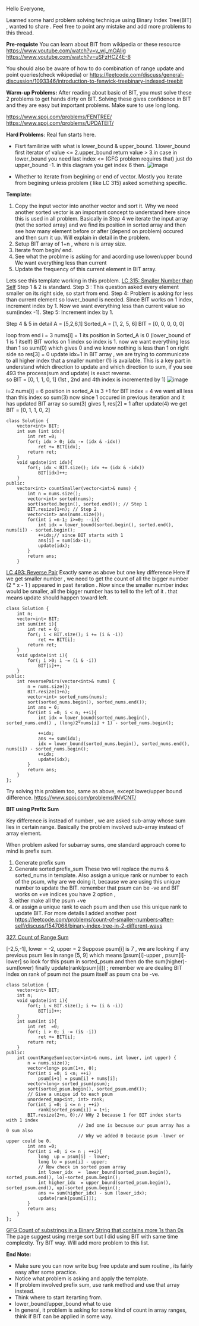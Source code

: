 Hello Everyone,

Learned some hard problem solving technique using Binary Index Tree(BIT) , wanted to share . Feel free to point any mistake and add more problems to this thread.

**Pre-requiste**
You can learn about BIT from wikipedia or these resource
https://www.youtube.com/watch?v=v_wj_mOAlig
https://www.youtube.com/watch?v=uSFzHCZ4E-8

You should also be aware of how to do combination of range update and point queries(check wikipedia) or
https://leetcode.com/discuss/general-discussion/1093346/introduction-to-fenwick-treebinary-indexed-treebit

**Warm-up Problems:**
After reading about basic of BIT, you must solve these 2 problems to get hands dirty on BIT.
Solving these gives confidence in BIT and they are easy but important problems.
Make sure to use long long.

https://www.spoj.com/problems/FENTREE/
https://www.spoj.com/problems/UPDATEIT/

**Hard Problems**:
Real fun starts here.
- Fisrt familirize with what is lower_bound & upper_bound.
1.lower_bound first iterator of value <= 
2.upper_bound return value > 
3.in case in lower_bound you need last index <= (GFG problem requires that) just do upper_bound -1.  in this diagram you get index 6 then.
![image](https://assets.leetcode.com/users/images/d334ec73-4330-4cd1-bccc-26d589cb7da0_1636528111.2083225.png)



- Whether to iterate from begining or end of vector.
Mostly you iterate from begining unless problem ( like LC 315) asked something specific.

**Template:**
1. Copy the input vector into another vector and sort it. Why we need another sorted vector is an important  concept to understand here since this is used in all problem.
   Basically in Step 4 we iterate  the input array  (not the sorted array) and we find its position in sorted array and then see how many element before or after (depend on problem)
   occured and then sum it up. Will explain in detail in the problem.
2. Setup BIT array of 1+n , where n is array size.
3. Iterate from begin/ end.
4. See what the problme is asking for and acording use lower/upper bound We want everything less than current 
5. Update the frequency of this current element in BIT array.

Lets see this template working in this problem.
[LC 315: Smaller Number than Self](https://leetcode.com/problems/count-of-smaller-numbers-after-self/)
Step 1 & 2 is standard.
Step 3 :  This question asked every element smaller on its right side, so start from end.
Step 4: Problem is asking for less than current element so lower_bound is needed.
        Since BIT works on 1 index, increment index by 1.
        Now we want everything less than current value so sum(index -1).
Step 5: Increment index by 1.

Step 4 & 5 in detail
A = [5,2,6,1]
Sorted_A = [1, 2, 5, 6]
BIT = [0, 0, 0, 0, 0]

loop from end 
i = 3
  nums[i] = 1
  its position in Sorted_A is 0 (lower_bound of 1 is 1 itself)
  BIT works on 1 index so index is 1.
  now we want everything less than 1 so sum(0) which gives 0 and we know nothing is less than 1 on right side so res[3] = 0
  update idx=1 in BIT array , we are trying to communicate to all higher index that a smaller number (1) is available. 
  This is a key part in understand which direction to update and which direction to sum, if you see 493 the process(sum and update) is exact reverse.  
  so BIT = [0, 1, 1, 0, 1]  (1st , 2nd and 4th index is incremented by 1)
![image](https://assets.leetcode.com/users/images/128f336e-d9c8-4174-98bb-901db073fabd_1636528162.5162542.png)

i=2 
  nums[i] = 6
  position in sorted_A is 3
  +1 for BIT index = 4
  we want all less than this index so sum(3)
  now since 1 occured in previous iteration and it has updated BIT array so sum(3) gives 1, res[2] = 1
  after update(4) we get BIT = [0, 1, 1, 0, 2]
```
class Solution {
    vector<int> BIT;
    int sum (int idx){
        int ret =0;
        for(; idx > 0; idx -= (idx & -idx))
            ret += BIT[idx];
        return ret;
    }
    void update(int idx){
        for(; idx < BIT.size(); idx += (idx & -idx))
            BIT[idx]++;
    }
public:
    vector<int> countSmaller(vector<int>& nums) {
        int n = nums.size();
        vector<int> sorted(nums);
        sort(sorted.begin(), sorted.end()); // Step 1
        BIT.resize(1+n); // Step 2
		vector<int> ans(nums.size());
        for(int i =n-1; i>=0; --i){
            int idx = lower_bound(sorted.begin(), sorted.end(), nums[i]) - sorted.begin();
            ++idx;// since BIT starts with 1
            ans[i] = sum(idx-1);
            update(idx);
        }
        return ans;
    }
```

[LC 493: Reverse Pair](https://leetcode.com/problems/reverse-pairs/)
Exactly same as above but one key difference
Here if we get smaller number , we need to get the count of all the bigger number (2 * x - 1 ) appeared in past iteration .
Now since the smaller number index would be smaller, all the bigger number has to tell to the left of it . that means update should happen toward left.
```
class Solution {
    int n;
    vector<int> BIT;
    int sum(int i){
        int ret = 0;
        for(; i < BIT.size(); i += (i & -i))
            ret += BIT[i];
        return ret;
    }
    void update(int i){
        for(; i >0; i -= (i & -i))
            BIT[i]++;
    }
public:
    int reversePairs(vector<int>& nums) {
        n = nums.size();
        BIT.resize(1+n);
        vector<int> sorted_nums(nums);
        sort(sorted_nums.begin(), sorted_nums.end());
        int ans = 0;
        for(int i =0; i < n; ++i){
            int idx = lower_bound(sorted_nums.begin(), sorted_nums.end() , (long)2*nums[i] + 1) - sorted_nums.begin();
            
            ++idx;
            ans += sum(idx);
            idx = lower_bound(sorted_nums.begin(), sorted_nums.end(), nums[i]) - sorted_nums.begin();
            ++idx;
            update(idx);
        }
        return ans;
    }
};
```

Try solving this problem too, same as above, except lower/upper bound difference.
https://www.spoj.com/problems/INVCNT/

**BIT using Prefix Sum**

Key difference is instead of number , we are asked sub-array whose sum lies in certain range.
Basically the problem involved sub-array instead of array element.

When problem asked for subarray sums, one standard approach come to mind is prefix sum.
1. Generate prefix sum
2. Generate sorted prefix_sum 
These two will replace the nums & sorted_nums in template.
Also assign a unique rank or number to each of the psum, why are we doing it, because we are using this unique number to update the BIT.
remember that psum can be -ve and BIT works on +ve indices
you have 2 option , 
1. either make all the psum +ve 
2. or assign a unique rank to each psum and then use this unique rank to update BIT.
For more details I added another post https://leetcode.com/problems/count-of-smaller-numbers-after-self/discuss/1547068/binary-index-tree-in-2-different-ways

[327. Count of Range Sum](https://leetcode.com/problems/count-of-range-sum/)

 [-2,5,-1], lower = -2, upper = 2
 Suppose psum[i] is 7 , we are looking if any previous psum  lies in range [5, 9]
 which means [psum[i]-upper , psum[i]-lower]
 so look for this psum in sorted_psum and then do the sum(higher)-sum(lower)
 finally update(rank(psum[i])) ; remember we are dealing BIT index on rank of psum not the psum itself as psum cna be -ve.
```
class Solution {
    vector<int> BIT;
    int n;
    void update(int i){
        for(; i < BIT.size(); i += (i & -i))
            BIT[i]++;
    }
    int sum(int i){
        int ret  =0;
        for(; i > 0; i -= (i& -i))
            ret += BIT[i];
        return ret;
    }
public:
    int countRangeSum(vector<int>& nums, int lower, int upper) {
        n = nums.size();
        vector<long> psum(1+n, 0);
        for(int i =0; i <n; ++i)
            psum[i+1] = psum[i] + nums[i];
        vector<long> sorted_psum(psum);
        sort(sorted_psum.begin(), sorted_psum.end());
        // Give a unique id to each psum 
        unordered_map<int, int> rank;
        for(int i =0; i <= n ; ++i)
            rank[sorted_psum[i]] = 1+i;
        BIT.resize(2+n, 0);// WHy 2 because 1 for BIT index starts with 1 index
                           // 2nd one is because our psum array has a 0 sum also
                           // Why we added 0 because psum -lower or upper could be 0.
        int ans =0;
        for(int i =0; i <= n ; ++i){
            long  up = psum[i] - lower;
            long lo = psum[i] - upper;
            // Now check in sorted psum array 
            int lower_idx  =  lower_bound(sorted_psum.begin(), sorted_psum.end(), lo)-sorted_psum.begin();
            int higher_idx  = upper_bound(sorted_psum.begin(), sorted_psum.end(), up)-sorted_psum.begin();
            ans += sum(higher_idx) - sum (lower_idx);
            update(rank[psum[i]]);
        }
        return ans;
    }
};
```
 
[GFG  Count of substrings in a Binary String that contains more 1s than 0s](https://www.geeksforgeeks.org/count-of-substrings-in-a-binary-string-that-contains-more-1s-than-0s/)
The page suggest using merge sort but I did using BIT with same time complexity. Try BIT way.
Will add more problem to this list.

**End Note:**
- Make sure you can now write bug free update and sum routine , its fairly easy after some practice.
- Notice what problem is asking and apply the template.
- If problem involved prefix sum, use rank method and use that array instead.
- Think where to start iterarting from.
- lower_bound/upper_bound what to use
- In general, it problem is asking for some kind of count in array ranges, think if BIT can be applied in some way.

